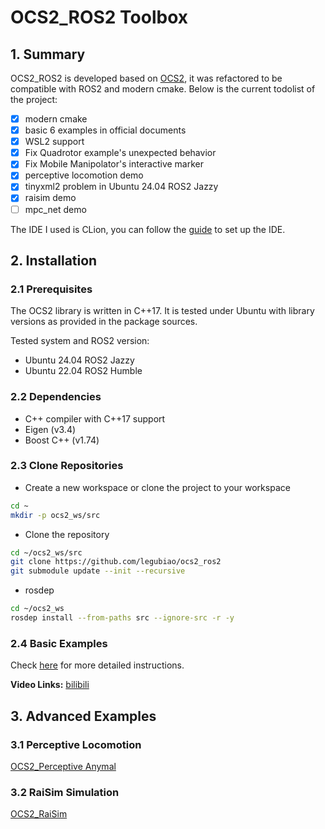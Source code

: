 # OCS2_ROS2 Toolbox
<script src="//unpkg.com/docsify-bilibili/bilibili.min.js"></script>

## 1. Summary
OCS2_ROS2 is developed based on [OCS2](https://github.com/leggedrobotics/ocs2), it was refactored to be compatible with ROS2 and modern cmake. Below is the current todolist of the project:

- [x] modern cmake
- [x] basic 6 examples in official documents
- [x] WSL2 support
- [x] Fix Quadrotor example's unexpected behavior
- [x] Fix Mobile Manipolator's interactive marker
- [x] perceptive locomotion demo
- [x] tinyxml2 problem in Ubuntu 24.04 ROS2 Jazzy
- [x] raisim demo
- [ ] mpc_net demo

The IDE I used is CLion, you can follow the [guide](https://www.jetbrains.com/help/clion/ros2-tutorial.html) to set up the IDE.

## 2. Installation
### 2.1 Prerequisites
The OCS2 library is written in C++17. It is tested under Ubuntu with library versions as provided in the package sources.

Tested system and ROS2 version:
* Ubuntu 24.04 ROS2 Jazzy
* Ubuntu 22.04 ROS2 Humble

### 2.2 Dependencies
* C++ compiler with C++17 support
* Eigen (v3.4)
* Boost C++ (v1.74)

### 2.3 Clone Repositories
* Create a new workspace or clone the project to your workspace
```bash
cd ~
mkdir -p ocs2_ws/src
```
* Clone the repository

```bash
cd ~/ocs2_ws/src
git clone https://github.com/legubiao/ocs2_ros2
git submodule update --init --recursive
```
* rosdep
```bash
cd ~/ocs2_ws
rosdep install --from-paths src --ignore-src -r -y
```

### 2.4 Basic Examples
Check [here](basic%20examples/) for more detailed instructions.

**Video Links:** [bilibili](https://www.bilibili.com/video/BV12vv9eGEns/)

## 3. Advanced Examples

### 3.1 Perceptive Locomotion

[OCS2_Perceptive Anymal](advance%20examples/ocs2_perceptive_anymal/)

### 3.2 RaiSim Simulation

[OCS2_RaiSim](advance%20examples/ocs2_raisim/)